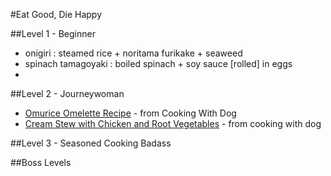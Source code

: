 #Eat Good, Die Happy


##Level 1 - Beginner

* onigiri : steamed rice + noritama furikake + seaweed
* spinach tamagoyaki : boiled spinach + soy sauce [rolled] in eggs
* 
##Level 2 - Journeywoman
* [Omurice Omelette Recipe][] - from Cooking With Dog 
* [Cream Stew with Chicken and Root Vegetables][] - from cooking with dog 

##Level 3 - Seasoned Cooking Badass

##Boss Levels

[Cream Stew with Chicken and Root Vegetables]: https://www.youtube.com/watch?v=gEcbLyb4cms
[Omurice Omelette Recipe]: https://www.youtube.com/watch?v=bcJlmhoYNfI
